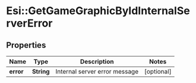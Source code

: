 # Esi::GetGameGraphicByIdInternalServerError

## Properties
Name | Type | Description | Notes
------------ | ------------- | ------------- | -------------
**error** | **String** | Internal server error message | [optional] 


